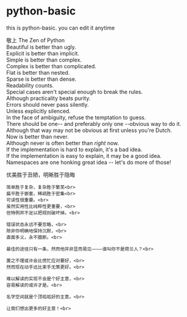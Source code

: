 # python-basic
this is python-basic.
you can edit it anytime 

敬上 
The Zen of Python<br>
    Beautiful is better than ugly.<br>
    Explicit is better than implicit.<br>
    Simple is better than complex.<br>
    Complex is better than complicated.<br>
    Flat is better than nested.<br>
    Sparse is better than dense.<br>
    Readability counts.<br>
    Special cases aren't special enough to break the rules.<br>
    Although practicality beats purity.<br>
    Errors should never pass silently.<br>
    Unless explicitly silenced.<br>
    In the face of ambiguity, refuse the temptation to guess.<br>
    There should be one-- and preferably only one --obvious way to do it.<br>
    Although that way may not be obvious at first unless you're Dutch.<br>
    Now is better than never.<br>
    Although never is often better than *right* now.<br>
    If the implementation is hard to explain, it's a bad idea.<br>
    If the implementation is easy to explain, it may be a good idea.<br>
    Namespaces are one honking great idea -- let's do more of those!<br>
    
 优美胜于丑陋，明晰胜于隐晦<br>
    
    简单胜于复杂，复杂胜于繁芜<br>
    扁平胜于嵌套，稀疏胜于密集<br>
    可读性很重要。<br>
    虽然实用性比纯粹性更重要，<br>
    但特例并不足以把规则破坏掉。<br>

    错误状态永远不要忽略，<br>
    除非你明确地保持沉默，<br>
    直面多义，永不臆断。<br>

    最佳的途径只有一条，然而他并非显而易见————谁叫你不是荷兰人？<br>

    置之不理或许会比慌忙应对要好，<br>
    然而现在动手远比束手无策更好。<br>

    难以解读的实现不会是个好主意，<br>
    容易解读的或许才是。<br>

    名字空间就是个顶呱呱好的主意。<br>

    让我们想出更多的好主意！<br>
